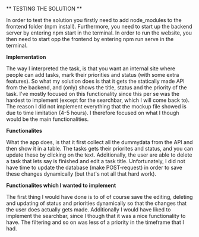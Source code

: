 ** TESTING THE SOLUTION **

In order to test the solution you firstly need to add node_modules to the frontend folder (npm install).
Furthermore, you need to start up the backend server by entering npm start in the terminal.
In order to run the website, you then need to start opp the frontend by entering npm run serve in the terminal.

**Implementation**

The way I interpreted the task, is that you want an internal site where people can add tasks, mark their priorities and status (with some extra features). 
So what my solution does is that it gets the statically made API from the backend, and (only) shows the title, status and the priority of the task. I've mostly
focused on this functionality since this per se was the hardest to implement (except for the searchbar, which I will come back to).
The reason I did not implement everything that the mockup file showed is due to time limitation (4-5 hours). I therefore focused on what I though would be 
the main functionalities.

**Functionalites**

What the app does, is that it first collect all the dummydata from the API and then show it in a table. The tasks gets their priorites and status,
and you can update these by clicking on the text. Additionally, the user are able to delete a task that lets say is finished and edit a task title.
Unfortunately, I did not have time to update the database (make POST-request) in order to save these changes dynamically (but that's not all that hard work). 


**Functionalites which I wanted to implement**

The first thing I would have done is to of of course save the editing, deleting and updating of status and priorities dynamically so that the changes that the
user does actually gets made. Additionally I would have liked to implement the searchbar, since I though that it was a nice functionality to have.
The filtering and so on was less of a priority in the timeframe that I had.
